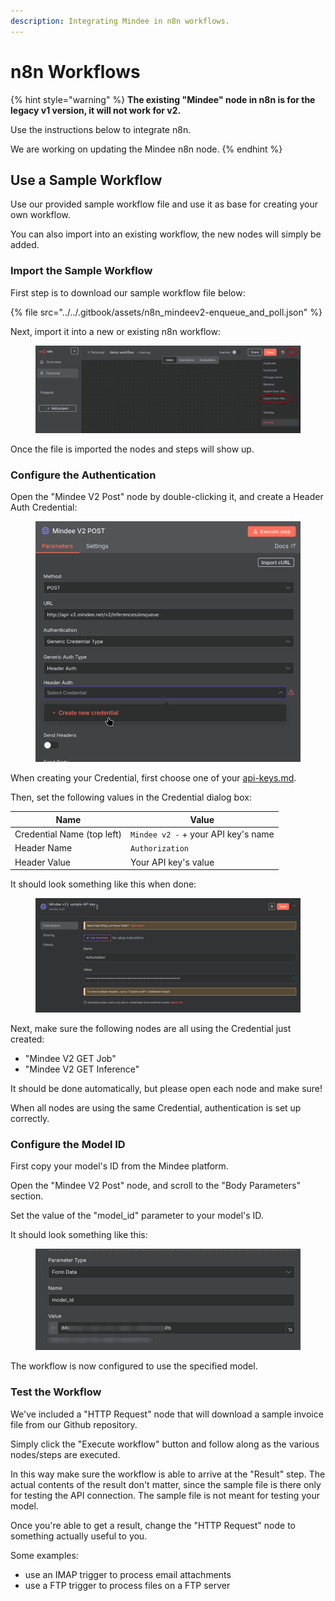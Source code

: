 ```yaml
---
description: Integrating Mindee in n8n workflows.
---
```


# n8n Workflows

{% hint style="warning" %}
**The existing "Mindee" node in n8n is for the legacy v1 version, it will not work for v2.**

Use the instructions below to integrate n8n.

We are working on updating the Mindee n8n node.
{% endhint %}

## Use a Sample Workflow

Use our provided sample workflow file and use it as base for creating your own workflow.

You can also import into an existing workflow, the new nodes will simply be added.

### Import the Sample Workflow

First step is to download our sample workflow file below:

{% file src="../../.gitbook/assets/n8n_mindeev2-enqueue_and_poll.json" %}

Next, import it into a new or existing n8n workflow:

<figure><img src="../../.gitbook/assets/n8n_import-workflow-file.png" alt=""><figcaption></figcaption></figure>

Once the file is imported the nodes and steps will show up.

### Configure the Authentication

Open the "Mindee V2 Post" node by double-clicking it, and create a Header Auth Credential:

<figure><img src="../../.gitbook/assets/n8n_create-auth-credentials.png" alt=""><figcaption></figcaption></figure>

When creating your Credential, first choose one of your [api-keys.md](../api-keys.md "mention").

Then, set the following values in the Credential dialog box:

| Name                       | Value                               |
| -------------------------- | ----------------------------------- |
| Credential Name (top left) | `Mindee v2 -` + your API key's name |
| Header Name                | `Authorization`                     |
| Header Value               | Your API key's value                |

It should look something like this when done:

<figure><img src="../../.gitbook/assets/n8n_auth-params.png" alt=""><figcaption></figcaption></figure>

Next, make sure the following nodes are all using the Credential just created:

* "Mindee V2 GET Job"&#x20;
* "Mindee V2 GET Inference"

It should be done automatically, but please open each node and make sure!

When all nodes are using the same Credential, authentication is set up correctly.

### Configure the Model ID

First copy your model's ID from the Mindee platform.

Open the "Mindee V2 Post" node, and scroll to the "Body Parameters" section.

Set the value of the "model\_id" parameter to your model's ID.

It should look something like this:

<figure><img src="../../.gitbook/assets/n8n_model-id-param.png" alt=""><figcaption></figcaption></figure>

The workflow is now configured to use the specified model.

### Test the Workflow

We've included a "HTTP Request" node that will download a sample invoice file from our Github repository.

Simply click the "Execute workflow" button and follow along as the various nodes/steps are executed.

In this way make sure the workflow is able to arrive at the "Result" step. The actual contents of the result don't matter, since the sample file is there only for testing the API connection. The sample file is not meant for testing your model.

Once you're able to get a result, change the "HTTP Request" node to something actually useful to you.

Some examples:

* use an IMAP trigger to process email attachments
* use a FTP trigger to process files on a FTP server
